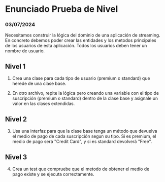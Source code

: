 # Enunciado Prueba de Nivel

### 03/07/2024

Necesitamos construir la lógica del dominio de una aplicación de streaming. En concreto debemos poder crear las entidades y los metodos principales de los usuarios de esta aplicación. Todos los usuarios deben tener un nombre de usuario.

## Nivel 1

1. Crea una clase para cada tipo de usuario (premium o standard) que herede de una clase base.

2. En otro archivo, repite la lógica pero creando una variable con el tipo de suscripción (premium o standard) dentro de la clase base y asignale un valor en las clases extendidas.

## Nivel 2

3. Usa una interfaz para que la clase base tenga un método que devuelva el medio de pago de cada suscripción segun su tipo. Si es premium, el medio de pago será "Credit Card", y si es standard devolverá "Free".

## Nivel 3

4. Crea un test que compruebe que el metodo de obtener el medio de pago existe y se ejecuta correctamente.
